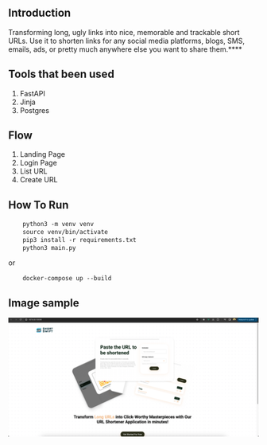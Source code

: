 ## Introduction

Transforming long, ugly links into nice, memorable and trackable short URLs. Use it to shorten links for any social
media platforms, blogs, SMS, emails, ads, or pretty much anywhere else you want to share them.****

## Tools that been used

1. FastAPI
2. Jinja
3. Postgres

## Flow

1. Landing Page
2. Login Page
3. List URL
4. Create URL

## How To Run

```
    python3 -m venv venv
    source venv/bin/activate
    pip3 install -r requirements.txt
    python3 main.py
```

or

```
    docker-compose up --build
```

## Image sample

![Alt text](./docs/landing.png "Landing")
